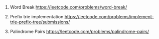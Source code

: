 1. Word Break
   https://leetcode.com/problems/word-break/

2. Prefix trie implementation
   https://leetcode.com/problems/implement-trie-prefix-tree/submissions/

3. Palindrome Pairs
   https://leetcode.com/problems/palindrome-pairs/

